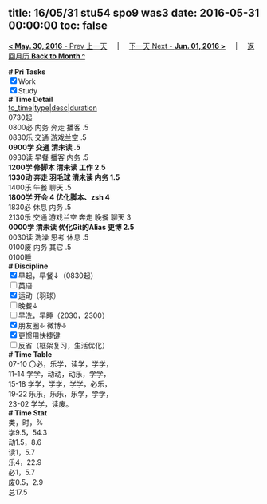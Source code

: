title: 16/05/31 stu54 spo9 was3
date: 2016-05-31 00:00:00
toc: false
---
[**< May. 30, 2016** - Prev 上一天](/lifelogs/2016/05/d30.html) &nbsp; &nbsp; | &nbsp; &nbsp; [下一天 Next - **Jun. 01, 2016 >**](/lifelogs/2016/06/d01.html) &nbsp; &nbsp; |  &nbsp; &nbsp; [返回月历 **Back to Month ^**](/lifelogs/2016/05/index.html)
<br/><div><b># Pri Tasks</b></div><div><input checked="true" type="checkbox"/>Work</div><div><input checked="true" type="checkbox"/>Study</div><div><b># Time Detail</b></div><div><u>to_time|type|desc|duration</u></div><div>0730起</div><div>0800必 内务 奔走 播客 .5</div><div>0830乐 交通 游戏兰空 .5</div><div><b>0900学 交通 清未读 .5</b></div><div>0930读 早餐 播客 内务 .5</div><div><b>1200学 修脚本 清未读 工作 2.5</b></div><div><b>1330动 奔走 羽毛球 清未读 内务 1.5</b></div><div>1400乐 午餐 聊天 .5</div><div><b>1800学 开会 4</b> <b>优化</b><b>脚本、zsh 4</b></div><div>1830必 休息 内务 .5</div><div>2130乐 交通 游戏兰空 奔走 晚餐 聊天 3</div><div><b>0000学 清未读 优化Git的Alias 更博 2.5</b></div><div>0030读 洗澡 思考 休息 .5</div><div>0100废 内务 其它 .5</div><div>0100睡</div><div><b># Discipline</b></div><div><input checked="true" type="checkbox"/>早起，早餐↓（0830起）</div><div><input type="checkbox"/>英语</div><div><input checked="true" type="checkbox"/>运动（羽球）</div><div><input type="checkbox"/>晚餐↓</div><div><input type="checkbox"/>早洗，早睡（2030，2300）</div><div><b><input checked="true" type="checkbox"/></b>朋友圈↓ 微博↓</div><div><input checked="true" type="checkbox"/>更惯用快捷键</div><div><input type="checkbox"/>反省（框架复习，生活优化）</div><div><b># Time Table</b></div><div>07-10 〇必，乐学，读学，学学，</div><div>11-14 学学，动动，动乐，学学，</div><div>15-18 学学，学学，学学，必乐，</div><div>19-22 乐乐，乐乐，乐学，学学，</div><div>23-02 学学，读废。</div><div><b># Time Stat</b></div><div>类，时，%</div><div>学9.5，54.3</div><div>动1.5，8.6</div><div>读1，5.7</div><div>乐4，22.9</div><div>必1，5.7</div><div>废0.5，2.9</div><div>总17.5</div>